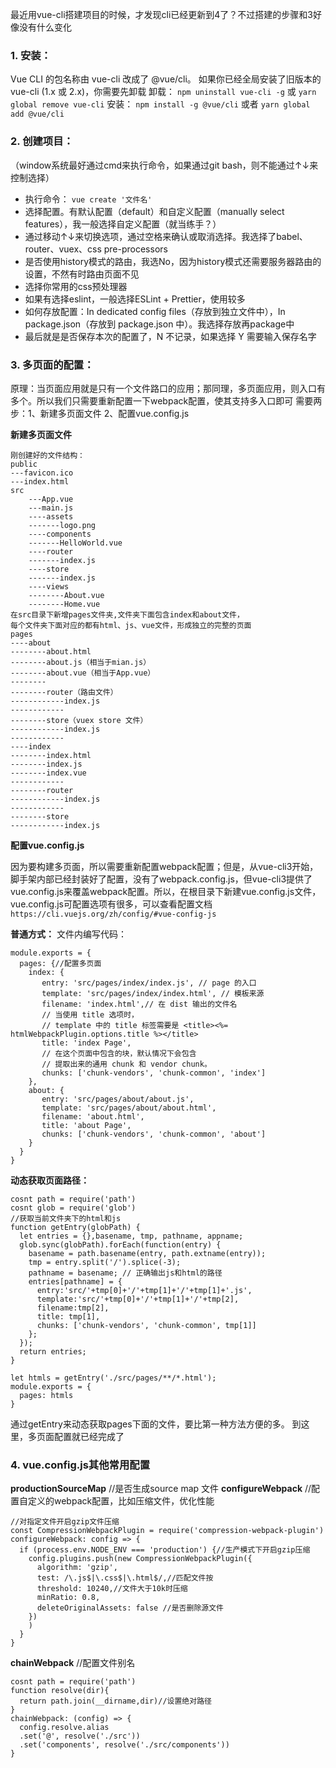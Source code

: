 最近用vue-cli搭建项目的时候，才发现cli已经更新到4了？不过搭建的步骤和3好像没有什么变化

### **1. 安装：**

Vue CLI 的包名称由 vue-cli 改成了 @vue/cli。 如果你已经全局安装了旧版本的 vue-cli (1.x 或 2.x)，你需要先卸载
 卸载： `npm uninstall vue-cli -g`  或  `yarn global remove vue-cli` 
 安装：   `npm install -g @vue/cli`  或者 `yarn global add @vue/cli`

### **2. 创建项目：**
（window系统最好通过cmd来执行命令，如果通过git bash，则不能通过↑↓来控制选择）

- 执行命令： `vue create '文件名'`
- 选择配置。有默认配置（default）和自定义配置（manually select features），我一般选择自定义配置（就当练手？）
- 通过移动↑↓来切换选项，通过空格来确认或取消选择。我选择了babel、router、vuex、css pre-processors
- 是否使用history模式的路由，我选No，因为history模式还需要服务器路由的设置，不然有时路由页面不见
- 选择你常用的css预处理器
- 如果有选择eslint，一般选择ESLint + Prettier，使用较多
- 如何存放配置：In dedicated config files（存放到独立文件中），In package.json（存放到 package.json 中）。我选择存放再package中
- 最后就是是否保存本次的配置了，N 不记录，如果选择 Y 需要输入保存名字

    

### **3. 多页面的配置：**

原理：当页面应用就是只有一个文件路口的应用；那同理，多页面应用，则入口有多个。所以我们只需要重新配置一下webpack配置，使其支持多入口即可
需要两步：1、新建多页面文件 2、配置vue.config.js

**新建多页面文件**

    刚创建好的文件结构：
    public
    ---favicon.ico
    ---index.html
    src
        ---App.vue
        ---main.js
        ----assets
        -------logo.png
        ----components
        -------HelloWorld.vue
        ----router
        -------index.js
        ----store
        -------index.js
        ----views
        --------About.vue
        --------Home.vue
    在src目录下新增pages文件夹,文件夹下面包含index和about文件，
    每个文件夹下面对应的都有html、js、vue文件，形成独立的完整的页面
    pages
    ----about
    --------about.html
    --------about.js（相当于mian.js）
    --------about.vue（相当于App.vue）
    --------
    --------router（路由文件）
    ------------index.js
    ------------
    --------store（vuex store 文件）
    ------------index.js
    ------------   
    ----index
    --------index.html
    --------index.js
    --------index.vue
    ------------
    --------router
    ------------index.js
    ------------
    --------store
    ------------index.js



**配置vue.config.js**

因为要构建多页面，所以需要重新配置webpack配置；但是，从vue-cli3开始，脚手架内部已经封装好了配置，没有了webpack.config.js，但vue-cli3提供了vue.config.js来覆盖webpack配置。所以，在根目录下新建vue.config.js文件，vue.config.js可配置选项有很多，可以查看配置文档 `https://cli.vuejs.org/zh/config/#vue-config-js`

**普通方式：**
文件内编写代码：
```
module.exports = {
  pages: {//配置多页面
    index: {
       entry: 'src/pages/index/index.js', // page 的入口
       template: 'src/pages/index/index.html', // 模板来源
       filename: 'index.html',// 在 dist 输出的文件名
       // 当使用 title 选项时，
       // template 中的 title 标签需要是 <title><%= htmlWebpackPlugin.options.title %></title>
       title: 'index Page',
       // 在这个页面中包含的块，默认情况下会包含
       // 提取出来的通用 chunk 和 vendor chunk。
       chunks: ['chunk-vendors', 'chunk-common', 'index']
    },
    about: {
       entry: 'src/pages/about/about.js',
       template: 'src/pages/about/about.html',
       filename: 'about.html',
       title: 'about Page',
       chunks: ['chunk-vendors', 'chunk-common', 'about']
    }
  }
}
```

**动态获取页面路径：**

```
cosnt path = require('path')
cosnt glob = require('glob')
//获取当前文件夹下的html和js
function getEntry(globPath) {
  let entries = {},basename, tmp, pathname, appname;
  glob.sync(globPath).forEach(function(entry) {
    basename = path.basename(entry, path.extname(entry));
    tmp = entry.split('/').splice(-3);
    pathname = basename; // 正确输出js和html的路径
    entries[pathname] = {
      entry:'src/'+tmp[0]+'/'+tmp[1]+'/'+tmp[1]+'.js',
      template:'src/'+tmp[0]+'/'+tmp[1]+'/'+tmp[2],
      filename:tmp[2],
      title: tmp[1],
      chunks: ['chunk-vendors', 'chunk-common', tmp[1]]
    };
  });
  return entries;            
}

let htmls = getEntry('./src/pages/**/*.html');
module.exports = {
  pages: htmls
}
```

通过getEntry来动态获取pages下面的文件，要比第一种方法方便的多。
到这里，多页面配置就已经完成了

### **4. vue.config.js其他常用配置**

**productionSourceMap** //是否生成source map 文件
**configureWebpack**  //配置自定义的webpack配置，比如压缩文件，优化性能
```
//对指定文件开启gzip文件压缩            
const CompressionWebpackPlugin = require('compression-webpack-plugin')
configureWebpack: config => {
  if (process.env.NODE_ENV === 'production') {//生产模式下开启gzip压缩
    config.plugins.push(new CompressionWebpackPlugin({
      algorithm: 'gzip',
      test: /\.js$|\.css$|\.html$/,//匹配文件按
      threshold: 10240,//文件大于10k时压缩
      minRatio: 0.8,
      deleteOriginalAssets: false //是否删除源文件
    })
    )
  }
}
```
**chainWebpack**  //配置文件别名
```
cosnt path = require('path')
function resolve(dir){
  return path.join(__dirname,dir)//设置绝对路径
}
chainWebpack: (config) => {
  config.resolve.alias
  .set('@', resolve('./src'))
  .set('components', resolve('./src/components'))
}
```


